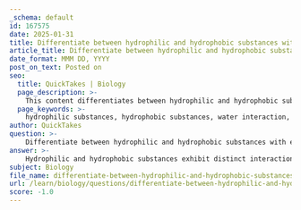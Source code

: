```yaml
---
_schema: default
id: 167575
date: 2025-01-31
title: Differentiate between hydrophilic and hydrophobic substances with examples.
article_title: Differentiate between hydrophilic and hydrophobic substances with examples.
date_format: MMM DD, YYYY
post_on_text: Posted on
seo:
  title: QuickTakes | Biology
  page_description: >-
    This content differentiates between hydrophilic and hydrophobic substances, detailing their interactions with water, examples of each type, and the implications of their behavior in biological systems.
  page_keywords: >-
    hydrophilic substances, hydrophobic substances, water interaction, polar compounds, hydrogen bonds, ionic compounds, sodium chloride, sugars, glucose, oils, hydrocarbons, cell membranes, biological processes, aqueous environments, molecular behavior
author: QuickTakes
question: >-
    Differentiate between hydrophilic and hydrophobic substances with examples.
answer: >-
    Hydrophilic and hydrophobic substances exhibit distinct interactions with water, primarily influenced by their chemical structures and properties. Here’s a detailed differentiation between the two:\n\n### Hydrophilic Substances\n- **Definition**: Hydrophilic substances are those that can interact favorably with water. This is often due to their polar nature, which allows them to form hydrogen bonds with water molecules.\n- **Examples**:\n  - **Salts**: Ionic compounds like sodium chloride (NaCl) that dissociate into ions when dissolved in water.\n  - **Sugars**: Molecules such as glucose that contain hydroxyl (-OH) groups, enabling them to form hydrogen bonds with water.\n- **Behavior in Water**: When hydrophilic substances are introduced to water, they tend to dissolve readily. Water molecules surround these substances, facilitating their dispersion in the aqueous environment. This property is crucial in biological systems, as it influences how nutrients and other essential molecules are transported in bodily fluids.\n\n### Hydrophobic Substances\n- **Definition**: Hydrophobic substances do not mix well with water. They are typically nonpolar and lack the ability to form hydrogen bonds with water molecules.\n- **Examples**:\n  - **Oils**: Non-polar molecules that do not interact with water, such as vegetable oil.\n  - **Hydrocarbons**: Compounds consisting solely of carbon and hydrogen, which are also non-polar, like hexane.\n- **Behavior in Water**: When hydrophobic substances are mixed with water, they tend to separate and form distinct layers. For instance, when oil is added to water, it does not dissolve but instead floats on the surface, as water molecules prefer to interact with each other rather than with the hydrophobic molecules. This behavior is significant in biological systems, particularly in the formation of cell membranes, where the hydrophobic core of the lipid bilayer acts as a barrier to the passage of water-soluble substances.\n\n### Summary\nIn summary, the primary difference between hydrophilic and hydrophobic substances lies in their ability to interact with water. Hydrophilic substances dissolve in water due to their polar nature, while hydrophobic substances do not mix with water and tend to separate from it. This distinction is fundamental in various biological processes, influencing the behavior of molecules in aqueous environments and the structure of cellular membranes.
subject: Biology
file_name: differentiate-between-hydrophilic-and-hydrophobic-substances-with-examples.md
url: /learn/biology/questions/differentiate-between-hydrophilic-and-hydrophobic-substances-with-examples
score: -1.0
---
```


&nbsp;